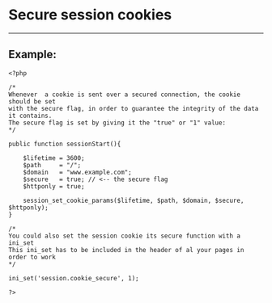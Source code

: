 # Secure session cookies
-------

## Example:


    <?php

	/*
	Whenever  a cookie is sent over a secured connection, the cookie should be set
	with the secure flag, in order to guarantee the integrity of the data it contains.
	The secure flag is set by giving it the "true" or "1" value:
	*/

	public function sessionStart(){

		$lifetime = 3600;
		$path     = "/";
		$domain   = "www.example.com";
		$secure   = true; // <-- the secure flag
		$httponly = true;

		session_set_cookie_params($lifetime, $path, $domain, $secure, $httponly);
	}

	/*
	You could also set the session cookie its secure function with a ini_set
	This ini_set has to be included in the header of al your pages in order to work
	*/

	ini_set('session.cookie_secure', 1);

  	?>
